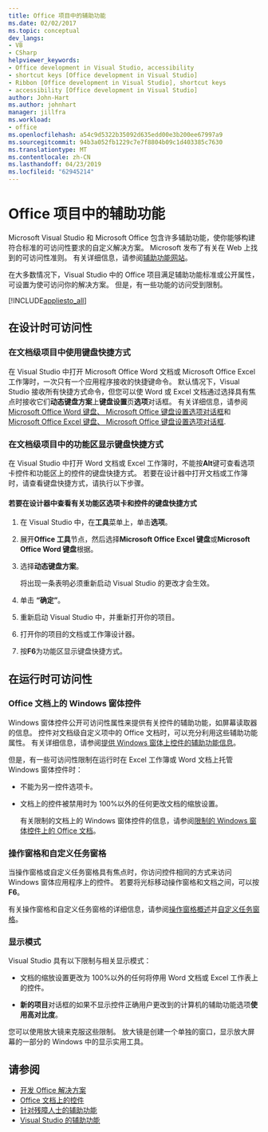 ```yaml
---
title: Office 项目中的辅助功能
ms.date: 02/02/2017
ms.topic: conceptual
dev_langs:
- VB
- CSharp
helpviewer_keywords:
- Office development in Visual Studio, accessibility
- shortcut keys [Office development in Visual Studio]
- Ribbon [Office development in Visual Studio], shortcut keys
- accessibility [Office development in Visual Studio]
author: John-Hart
ms.author: johnhart
manager: jillfra
ms.workload:
- office
ms.openlocfilehash: a54c9d5322b35092d635edd00e3b200ee67997a9
ms.sourcegitcommit: 94b3a052fb1229c7e7f8804b09c1d403385c7630
ms.translationtype: MT
ms.contentlocale: zh-CN
ms.lasthandoff: 04/23/2019
ms.locfileid: "62945214"
---
```

# <a name="accessibility-in-office-projects"></a>Office 项目中的辅助功能

Microsoft Visual Studio 和 Microsoft Office 包含许多辅助功能，使你能够构建符合标准的可访问性要求的自定义解决方案。 Microsoft 发布了有关在 Web 上找到的可访问性准则。 有关详细信息，请参阅[辅助功能网站](http://go.microsoft.com/fwlink/?LinkID=37113)。

在大多数情况下，Visual Studio 中的 Office 项目满足辅助功能标准或公开属性，可设置为使可访问你的解决方案。 但是，有一些功能的访问受到限制。

[!INCLUDE[appliesto_all](../vsto/includes/appliesto-all-md.md)]

## <a name="accessibility-at-design-time"></a>在设计时可访问性

### <a name="use-shortcut-keys-in-document-level-projects"></a>在文档级项目中使用键盘快捷方式
 在 Visual Studio 中打开 Microsoft Office Word 文档或 Microsoft Office Excel 工作簿时，一次只有一个应用程序接收的快捷键命令。 默认情况下，Visual Studio 接收所有快捷方式命令，但您可以使 Word 或 Excel 文档通过选择具有焦点时接收它们**动态键盘方案**上**键盘设置**页**选项**对话框。 有关详细信息，请参阅[Microsoft Office Word 键盘、 Microsoft Office 键盘设置选项对话框](../vsto/microsoft-office-word-keyboard-microsoft-office-keyboard-settings-options-dialog-box.md)和[Microsoft Office Excel 键盘、 Microsoft Office 键盘设置选项对话框](../vsto/microsoft-office-excel-keyboard-microsoft-office-keyboard-settings-options-dialog-box.md).

### <a name="display-shortcut-keys-for-the-ribbon-in-document-level-projects"></a>在文档级项目中的功能区显示键盘快捷方式
 在 Visual Studio 中打开 Word 文档或 Excel 工作簿时，不能按**Alt**键可查看选项卡控件和功能区上的控件的键盘快捷方式。 若要在设计器中打开文档或工作簿时，请查看键盘快捷方式，请执行以下步骤。

#### <a name="to-view-shortcut-keys-for-ribbon-tabs-and-controls-in-the-designer"></a>若要在设计器中查看有关功能区选项卡和控件的键盘快捷方式

1. 在 Visual Studio 中，在**工具**菜单上，单击**选项**。

2. 展开**Office 工具**节点，然后选择**Microsoft Office Excel 键盘**或**Microsoft Office Word 键盘**根据。

3. 选择**动态键盘方案**。

     将出现一条表明必须重新启动 Visual Studio 的更改才会生效。

4. 单击 **“确定”**。

5. 重新启动 Visual Studio 中，并重新打开你的项目。

6. 打开你的项目的文档或工作簿设计器。

7. 按**F6**为功能区显示键盘快捷方式。

## <a name="accessibility-at-runtime"></a>在运行时可访问性

### <a name="windows-forms-controls-on-office-documents"></a>Office 文档上的 Windows 窗体控件
 Windows 窗体控件公开可访问性属性来提供有关控件的辅助功能，如屏幕读取器的信息。 控件对文档级自定义项中的 Office 文档时，可以充分利用这些辅助功能属性。 有关详细信息，请参阅[提供 Windows 窗体上控件的辅助功能信息](/dotnet/framework/winforms/controls/providing-accessibility-information-for-controls-on-a-windows-form)。

 但是，有一些可访问性限制在运行时在 Excel 工作簿或 Word 文档上托管 Windows 窗体控件时：

- 不能为另一控件选项卡。

- 文档上的控件被禁用时为 100%以外的任何更改文档的缩放设置。

  有关限制的文档上的 Windows 窗体控件的信息，请参阅[限制的 Windows 窗体控件上的 Office 文档](../vsto/limitations-of-windows-forms-controls-on-office-documents.md)。

### <a name="actions-panes-and-custom-task-panes"></a>操作窗格和自定义任务窗格
 当操作窗格或自定义任务窗格具有焦点时，你访问控件相同的方式来访问 Windows 窗体应用程序上的控件。 若要将光标移动操作窗格和文档之间，可以按**F6**。

 有关操作窗格和自定义任务窗格的详细信息，请参阅[操作窗格概述](../vsto/actions-pane-overview.md)并[自定义任务窗格](../vsto/custom-task-panes.md)。

### <a name="display-modes"></a>显示模式

Visual Studio 具有以下限制与相关显示模式：

- 文档的缩放设置更改为 100%以外的任何将停用 Word 文档或 Excel 工作表上的控件。

- **新的项目**对话框的如果不显示控件正确用户更改到的计算机的辅助功能选项**使用高对比度**。

您可以使用放大镜来克服这些限制。 放大镜是创建一个单独的窗口，显示放大屏幕的一部分的 Windows 中的显示实用工具。

## <a name="see-also"></a>请参阅

- [开发 Office 解决方案](../vsto/developing-office-solutions.md)
- [Office 文档上的控件](../vsto/controls-on-office-documents.md)
- [针对残障人士的辅助功能](../ide/reference/accessibility-for-people-with-disabilities.md)
- [Visual Studio 的辅助功能](../ide/reference/accessibility-features-of-visual-studio.md)